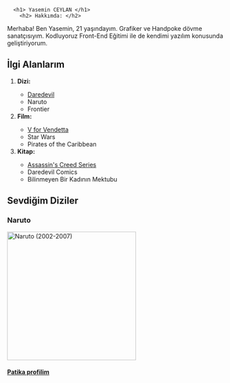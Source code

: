 <html>
   <head>
     <title>kodluyoruzwebsayfasi1</title>
   </head>
   <body>
<!--birinci odevin baslangici-->
      
      <h1> Yasemin CEYLAN </h1>
		<h2> Hakkımda: </h2>
<p> Merhaba! Ben Yasemin, 21 yaşındayım. Grafiker ve Handpoke dövme sanatçısıyım. Kodluyoruz Front-End Eğitimi ile de kendimi yazılım konusunda geliştiriyorum. </p>

<h2> İlgi Alanlarım </h2>

<ol>
      <Li><strong>Dizi:</strong></li>
   <ul>
      <li><a href="https://www.imdb.com/title/tt3322312/">Daredevil </li></a>
      <li> Naruto </li>
      <li> Frontier </li>
   </ul>

<!--ikinci odevin baslangici-->

   <li><strong>Film:</strong></li>
   <ul>
      <li><a href="https://www.imdb.com/title/tt0434409/">V for Vendetta</li></a>
      <li> Star Wars </li>
      <li> Pirates of the Caribbean </li>
   </ul>

   <li><strong>Kitap:</strong> </li>
   <ul>
      <li><a href="https://www.goodreads.com/series/59131-assassin-s-creed">Assassin's Creed Series </li></a>
      <li> Daredevil Comics </li>
      <li> Bilinmeyen Bir Kadının Mektubu </li>
   </ul>
</ol>

<h2>Sevdiğim Diziler</h2>

<h3>Naruto</h3> 
<img src="https://www.crunchyroll.com/imgsrv/display/thumbnail/480x720/catalog/crunchyroll/8532171bec0d05bfe45769a330fbab82.jpeg" width="300" title="Naruto (2002-2007)"/>

   </body>
</html>


<h4><a href="https://app.patika.dev/yaseminceyln">Patika profilim</a></h4>

<!--Kodluyoruz'a teşekkürler-->

